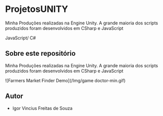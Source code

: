 # ProjetosUNITY
Minha Produções realizadas na Engine Unity. A grande maioria dos scripts produzidos foram desenvolvidos em CSharp e JavaScript


JavaScript/ C#
## Sobre este repositório

Minha Produções realizadas na Engine Unity. A grande maioria dos scripts produzidos foram desenvolvidos em CSharp e JavaScript  

![Farmers Market Finder Demo](/Img/game doctor-min.gif)
## Autor

* Igor Vincius Freitas de Souza
